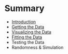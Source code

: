 # Summary

* [Introduction](README.md)
* [Getting the Data](chapter1.md)
* [Visualizing the Data](visualizing_the_data.md)
* [Fitting the Data](fitting_the_data.md)
* Testing the Data
* Randomness & Simulation

